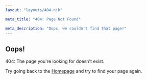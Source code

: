 ```yaml
---
layout: "layouts/404.njk"

meta_title: "404: Page Not Found"

meta_description: "Oops, we couldn't find that page!"
---
```


## Oops!

404: The page you're looking for doesn't exist.

Try going back to the [Homepage](/) and try to find your page again.
